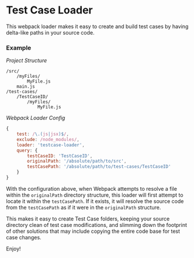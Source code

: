 # Test Case Loader

This webpack loader makes it easy to create and build test cases by having delta-like paths in your source code.


### Example

*Project Structure*

```
/src/
	/myFiles/
		MyFile.js
	main.js
/test-cases/
	/TestCaseID/
		/myFiles/
			MyFile.js
```

*Webpack Loader Config*
```javascript
{
    test: /\.(js|jsx)$/,
    exclude: /node_modules/,
    loader: 'testcase-loader',
    query: {
        testCaseID: 'TestCaseID',
        originalPath: '/absolute/path/to/src',
        testCasePath: '/absolute/path/to/test-cases/TestCaseID'
    }
}
```

With the configuration above, when Webpack attempts to resolve a file within the `originalPath` directory structure, this loader will first attempt to locate it within the `testCasePath`. If it exists, it will resolve the source code from the `testCasePath` as if it were in the `originalPath` structure.

This makes it easy to create Test Case folders, keeping your source directory clean of test case modifications, and slimming down the footprint of other solutions that may include copying the entire code base for test case changes.

Enjoy!
